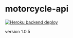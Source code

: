 # motorcycle-api

[![Heroku backend deploy ](https://github.com/Karel-Danes/motorcycle-api/actions/workflows/main.yml/badge.svg)](https://github.com/Karel-Danes/motorcycle-api/actions/workflows/main.yml)

version 1.0.5

